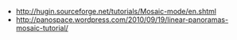 * http://hugin.sourceforge.net/tutorials/Mosaic-mode/en.shtml
* http://panospace.wordpress.com/2010/09/19/linear-panoramas-mosaic-tutorial/
